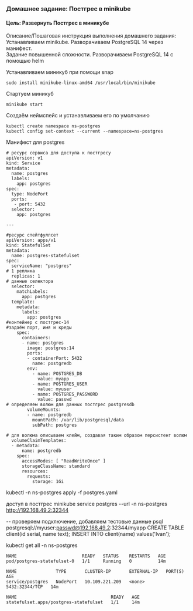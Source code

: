 ### Домашнее задание: Постгрес в minikube
  
#### Цель: Развернуть Постгрес в миникубе  


Описание/Пошаговая инструкция выполнения домашнего задания:  
Устанавливаем minikube. Разворачиваем PostgreSQL 14 через манифест.   
Задание повышенной сложности. Разворачиваем PostgreSQL 14 с помощью helm  

Устанавливаем миникуб при помощи snap
```
sudo install minikube-linux-amd64 /usr/local/bin/minikube
```

Стартуем миникуб
```
minikube start
```

Создаём неймспейс и устанавливаем его по умолчанию
```
kubectl create namespace ns-postgres
kubectl config set-context --current --namespace=ns-postgres
```

Манифест для postgres 
```
# ресурс сервиса для доступа к постгресу
apiVersion: v1
kind: Service
metadata:
  name: postgres
  labels:
    app: postgres
spec:
  type: NodePort
  ports:
   - port: 5432
  selector:
    app: postgres

---

#ресурс стейтфуллсет
apiVersion: apps/v1
kind: StatefulSet
metadata:
  name: postgres-statefulset
spec:
  serviceName: "postgres"
# 1 реплика
  replicas: 1
# данные селектора
  selector:
    matchLabels:
      app: postgres
  template:
    metadata:
      labels:
        app: postgres
#контейнер с постгрес-14
#задаём порт, имя и креды
    spec:
      containers:
      - name: postgres
        image: postgres:14
        ports:
        - containerPort: 5432
          name: postgredb
        env:
          - name: POSTGRES_DB
            value: myapp
          - name: POSTGRES_USER
            value: myuser
          - name: POSTGRES_PASSWORD
            value: passwd
# определяем волюм для данных постгрес postgresdb
        volumeMounts:
        - name: postgredb
          mountPath: /var/lib/postgresql/data
          subPath: postgres

# для волюма описываем клейм, создавая таким образом персистент волюм
  volumeClaimTemplates:
  - metadata:
      name: postgredb
    spec:
      accessModes: [ "ReadWriteOnce" ]
      storageClassName: standard
      resources:
        requests:
          storage: 1Gi
```


kubectl -n ns-postgres apply -f postgres.yaml

доступ в постгрес
minikube service postgres --url -n ns-postgres
http://192.168.49.2:32344

-- проверяем подключение, добавляем тестовые данные
psql postgresql://myuser:passwd@192.168.49.2:32344/myapp
CREATE TABLE client(id serial, name text);
INSERT INTO client(name) values('Ivan');


kubectl get all -n ns-postgres
```
NAME                         READY   STATUS    RESTARTS   AGE
pod/postgres-statefulset-0   1/1     Running   0          14m

NAME               TYPE       CLUSTER-IP       EXTERNAL-IP   PORT(S)          AGE
service/postgres   NodePort   10.109.221.209   <none>        5432:32344/TCP   14m

NAME                                    READY   AGE
statefulset.apps/postgres-statefulset   1/1     14m
```

